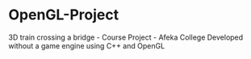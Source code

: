 # OpenGL-Project
3D train crossing a bridge - Course Project - Afeka College
Developed without a game engine using C++ and OpenGL
